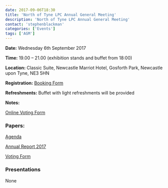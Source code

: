 ```yaml
---
date: 2017-09-06T18:30
title: 'North of Tyne LPC Annual General Meeting'
description: 'North of Tyne LPC Annual General Meeting'
contact: 'stephenblackman'
categories: ['Events']
tags: ['AGM']
---
```


**Date:** Wednesday 6th September 2017

**Time:** 19.00 – 21.00 (exhibition stands and buffet from 18:00)

**Location:** Classic Suite, Newcastle Marriot Hotel, Gosforth Park, Newcastle upon Tyne, NE3 5HN

**Registration:** [Booking Form](https://www.eventbrite.co.uk/e/north-of-tyne-lpc-agm-community-pharmacy-awards-2017-tickets-36781316909)

**Refreshments:** Buffet with light refreshments will be provided

**Notes:**

[Online Voting Form](https://www.surveymonkey.co.uk/r/LPCAGM17)

### Papers:

[Agenda](/files/Agenda-2017.pdf)

[Annual Report 2017](/files/Report-2017.pdf)

[Voting Form](/files/Voting-Form.pdf)

### Presentations

None
